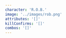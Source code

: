 ```yaml
---
character: 'R.O.B.'
image: '../images/rob.png'
attributes: '[]'
killConfirms: '[]'
combos: '[]'
---
```

